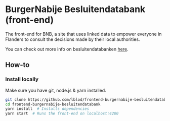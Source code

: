 # BurgerNabije Besluitendatabank (front-end)
The front-end for BNB, a site that uses linked data to empower everyone in Flanders to consult the decisions made by their local authorities.

You can check out more info on besluitendatabanken [here](https://lokaalbestuur.vlaanderen.be/besluitendatabank).


## How-to
### Install locally
Make sure you have git, node.js & yarn installed.
```bash
git clone https://github.com/lblod/frontend-burgernabije-besluitendatabank.git
cd frontend-burgernabije-besluitendatabank
yarn install  # Installs dependencies
yarn start  # Runs the front-end on localhost:4200 
```

